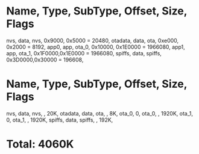
# Name,   Type, SubType, Offset,  Size, Flags
nvs,      data, nvs,     0x9000,  0x5000   = 20480,
otadata,  data, ota,     0xe000,  0x2000   = 8192,
app0,     app,  ota_0,   0x10000, 0x1E0000 = 1966080,
app1,     app,  ota_1,   0x1F0000,0x1E0000 = 1966080,
spiffs,   data, spiffs,  0x3D0000,0x30000  = 196608,



# Name,   Type,   SubType, Offset,  Size, Flags
nvs,      data,   nvs,     ,        20K,
otadata,  data,   ota,     ,        8K,
ota_0,    0,      ota_0,   ,        1920K,
ota_1,    0,      ota_1,   ,        1920K,
spiffs,   data,   spiffs,  ,        192K,
# Total: 4060K